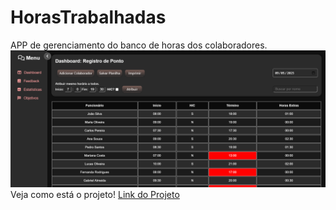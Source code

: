 # HorasTrabalhadas
APP de gerenciamento do banco de horas dos colaboradores.
![Texto Alternativo](https://github.com/HugoAlbuquerque1993/HorasTrabalhadas/blob/main/image/DashboardShowcase.png "Título da Imagem")
Veja como está o projeto! [Link do Projeto](https://hugoalbuquerque1993.github.io/HorasTrabalhadas/)
